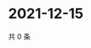 # 2021-12-15

共 0 条

<!-- BEGIN WEIBO -->
<!-- 最后更新时间 Wed Dec 15 2021 03:12:31 GMT+0800 (China Standard Time) -->

<!-- END WEIBO -->
